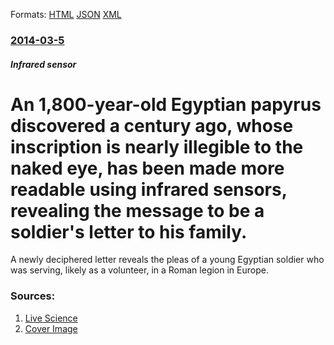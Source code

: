 
Formats: [HTML](/news/2014/03/5/an-1-800-year-old-egyptian-papyrus-discovered-a-century-ago-whose-inscription-is-nearly-illegible-to-the-naked-eye-has-been-made-more-read.html)  [JSON](/news/2014/03/5/an-1-800-year-old-egyptian-papyrus-discovered-a-century-ago-whose-inscription-is-nearly-illegible-to-the-naked-eye-has-been-made-more-read.json)  [XML](/news/2014/03/5/an-1-800-year-old-egyptian-papyrus-discovered-a-century-ago-whose-inscription-is-nearly-illegible-to-the-naked-eye-has-been-made-more-read.xml)  

### [2014-03-5](/news/2014/03/5/index.md)

##### Infrared sensor
# An 1,800-year-old Egyptian papyrus discovered a century ago, whose inscription is nearly illegible to the naked eye, has been made more readable using infrared sensors, revealing the message to be a soldier's letter to his family. 

A newly deciphered letter reveals the pleas of a young Egyptian soldier who was serving, likely as a volunteer, in a Roman legion in Europe.


### Sources:

1. [Live Science](http://www.livescience.com/43900-ancient-egyptian-soldier-letter-deciphered.html)
1. [Cover Image](https://img.purch.com/h/1000/aHR0cDovL3d3dy5saXZlc2NpZW5jZS5jb20vaW1hZ2VzL2kvMDAwLzA2My8zNTkvb3JpZ2luYWwvc29sZGllci1sZXR0ZXItbWFpbi5qcGc=)
